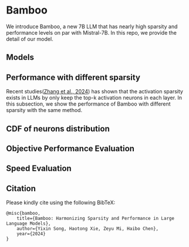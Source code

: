 # Bamboo
We introduce Bamboo, a new 7B LLM that has nearly high sparsity and performance levels on par with Mistral-7B. In this repo, we provide the detail of our model.

## Models
## Performance with different sparsity
Recent studies([Zhang et al., 2024](https://arxiv.org/pdf/2402.03804.pdf)) has shown that the activation sparsity exists in LLMs by only keep the top-k activation neurons in each layer. In this subsection, we show the performance of Bamboo with different sparsity with the same method.

## CDF of neurons distribution

## Objective Performance Evaluation

## Speed Evaluation

## Citation
Please kindly cite using the following BibTeX:

```
@misc{bamboo,
    title={Bamboo: Harmonizing Sparsity and Performance in Large Language Models}, 
    author={Yixin Song, Haotong Xie, Zeyu Mi, Haibo Chen},
    year={2024}
}
```